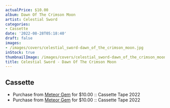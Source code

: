 ```yaml
---
actualPrice: $10.00
album: Dawn Of The Crimson Moon
artist: Celestial Sword
categories:
- Cassette
date: '2022-08-28T05:18:40'
draft: false
images:
- /images/covers/celestial_sword-dawn_of_the_crimson_moon.jpg
inStock: true
thumbnailImage: /images/covers/celestial_sword-dawn_of_the_crimson_moon-thumb.jpg
title: Celestial Sword - Dawn Of The Crimson Moon
---
```


## Cassette
* Purchase from [Meteor Gem](https://meteor-gem.com/products/used-celestial-sword-dawn-of-the-crimson-moon-cassette) for $10.00 :: Cassette Tape 2022
* Purchase from [Meteor Gem](https://meteor-gem.com/products/celestial-sword-dawn-of-the-crimson-moon-cassette) for $10.00 :: Cassette Tape 2022
